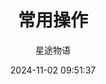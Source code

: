 ---
title: 常用操作
date: 2024-11-02 09:51:37
permalink: /pages/nginx3/
categories:
  - 运维
  - Nginx
tags:
  - Nginx
author: 星途物语
---